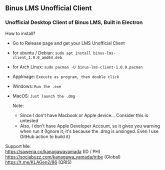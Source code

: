 ## Binus LMS Unofficial Client
### Unofficial Desktop Client of Binus LMS, Built in Electron


How to install?

- Go to Release page and get your LMS Unofficial Client
- for ubuntu / Debian:
   ```sudo apt install binus-lms-client_1.0.0_amd64.deb```
- for Arch Linux:
  ```sudo pacman -U binus-lms-client-1.0.0.pacman```
- AppImage:
  ```Execute as program, then double click```
- Windows:
  ```Run the .exe```
- MacOS: 
  ```Just launch the .dmg``` <br />

  Note: 
  - Since I don't have Macbook or Apple device... Consider this is untested
  - Also, I don't have Apple Developer Account, so it gives you warning when run it (Ignore it, it's because the .dmg is unsinged. Even I use GitHub action to build it) 

Support Me: <br />
https://saweria.co/kanagawayamada (ID / PH) <br />
https://sociabuzz.com/kanagawa_yamada/tribe (Global) <br />
https://t.me/KLAGen2/86 (QRIS) <br />
